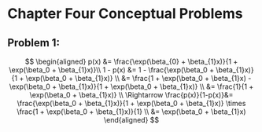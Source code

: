 # Chapter Four Conceptual Problems
## Problem 1:
$$
\begin{aligned}
p(x) &= \frac{\exp(\beta_{0} + \beta_{1}x)}{1 + \exp(\beta_0 + \beta_{1}x)}\\
1 - p(x) &= 1 - \frac{\exp(\beta_0 + \beta_{1}x)}{1 + \exp(\beta_0 + \beta_{1}x)} \\
&= \frac{1 + \exp(\beta_0 + \beta_{1}x) - \exp(\beta_0 + \beta_{1}x)}{1 + \exp(\beta_0 + \beta_{1}x)} \\
&= \frac{1}{1 + \exp(\beta_0 + \beta_{1}x)}  \\
\Rightarrow \frac{p(x)}{1-p(x)}&= \frac{\exp(\beta_0 + \beta_{1}x)}{1 + \exp(\beta_0 + \beta_{1}x)} \times \frac{1 + \exp(\beta_0 + \beta_{1}x)}{1} \\
&= \exp(\beta_0 + \beta_{1}x)
\end{aligned}
$$
